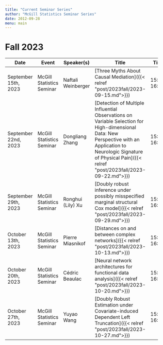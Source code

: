 ```yaml
---
title: "Current Seminar Series"
author: "McGill Statistics Seminar Series"
date: 2012-09-28
menu: main
---
```


# Fall 2023
| Date   | Event                     | Speaker(s)         | Title                                                                                                                                              | Time        | Location                                       |
|--------|---------------------------|--------------------|----------------------------------------------------------------------------------------------------------------------------------------------------|-------------|------------------------------------------------|
| September 15th, 2023 | McGill Statistics Seminar  |  Naftali Weinberger | [Three Myths About Causal Mediation]({{< relref "post/2023fall/2023-09-15.md">}}) | 15:30-16:30  | In person: Burnside 1104 / [Zoom Link](https://mcgill.zoom.us/j/86404798712) |
| September 22nd, 2023 | McGill Statistics Seminar  |  Dongliang Zhang | [Detection of Multiple Influential Observations on Variable Selection for High-dimensional Data: New Perspective with an Application to Neurologic Signature of Physical Pain]({{< relref "post/2023fall/2023-09-22.md">}}) | 15:30-16:30  | In person: Burnside 1104 / [Zoom Link](https://mcgill.zoom.us/j/89374813252) |
| September 29th, 2023 | McGill Statistics Seminar  |  Ronghui (Lily) Xu | [Doubly robust inference under possibly misspecified marginal structural Cox model]({{< relref "post/2023fall/2023-09-29.md">}}) | 15:30-16:30  | Online: Retransmitted in Burnside 1104 / [Zoom Link](https://mcgill.zoom.us/j/82440807026) |
| October 13th, 2023 | McGill Statistics Seminar  |  Pierre Miasnikof | [Distances on and between complex networks]({{< relref "post/2023fall/2023-10-13.md">}}) | 15:30-16:30  | Online: Retransmitted in Burnside 1104 / [Zoom Link](https://mcgill.zoom.us/j/83477865796) |
| October 20th, 2023 | McGill Statistics Seminar  |  Cédric Beaulac | [Neural network architectures for functional data analysis]({{< relref "post/2023fall/2023-10-20.md">}}) | 15:30-16:30  | In person: Burnside 1104 / [Zoom Link](https://mcgill.zoom.us/j/89761165882) |
| October 27th, 2023 | McGill Statistics Seminar  |  Yuyao Wang | [Doubly Robust Estimation under Covariate-induced Dependent Left Truncation]({{< relref "post/2023fall/2023-10-27.md">}}) | 15:30-16:30  | Online: Retransmitted in Burnside 1104 / [Zoom Link](https://mcgill.zoom.us/j/84195498572) |